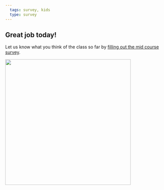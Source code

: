 ```yaml
---
  tags: survey, kids
  type: survey
---
```


## Great job today!

Let us know what you think of the class so far by [filling out the mid course survey](https://www.surveymonkey.com/r/WW9WCCG).

<img src="https://s3.amazonaws.com/after-school-assets/survey.jpg" width="400">
<br>
<br>
